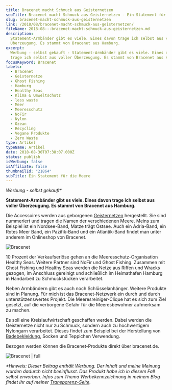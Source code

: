 ```yaml
---
title: Bracenet macht Schmuck aus Geisternetzen
seoTitle: Bracenet macht Schmuck aus Geisternetzen - Ein Statement für die Meere
slug: bracenet-macht-schmuck-aus-geisternetzen
link: /2018/08/bracenet-macht-schmuck-aus-geisternetzen/
fileName: 2018-08---bracenet-macht-schmuck-aus-geisternetzen.md
description:
  Statement-Armbänder gibt es viele. Eines davon trage ich selbst aus voller
  Überzeugung. Es stammt von Bracenet aus Hamburg.
excerpt:
  Werbung - selbst gekauft - Statement-Armbänder gibt es viele. Eines davon
  trage ich selbst aus voller Überzeugung. Es stammt von Bracenet aus Hamburg.
focusKeyword: Bracenet
labels:
  - Bracenet
  - Geisternetze
  - Ghost Fishing
  - Hamburg
  - Healthy Seas
  - Klima & Umweltschutz
  - less waste
  - Meer
  - Meeresschutz
  - NoFir
  - Nylon
  - Ozean
  - Recycling
  - Vegane Produkte
  - Zero Waste
type: Artikel
typeName: Artikel
date: 2018-08-30T07:38:07.000Z
status: publish
isWerbung: false
isAffiliate: false
thumbnailId: "21864"
subTitle: Ein Statement für die Meere
---
```


<em>Werbung - selbst gekauft\*</em>

<strong>Statement-Armbänder gibt es viele. Eines davon trage ich selbst aus
voller Überzeugung. Es stammt von Bracenet aus Hamburg.</strong>

Die Accessoires werden aus geborgenen
[Geisternetzen](/2018/08/wwf-geisternetz-warnemuende/) hergestellt. Sie sind
nummeriert und tragen die Namen der verschiedenen Meere. Meins zum Beispiel ist
ein Nordsee-Band, Matze trägt Ostsee. Auch ein Adria-Band, ein Rotes Meer Band,
ein Pazifik-Band und ein Atlantik-Band findet man unter anderem im Onlineshop
von Bracenet.

![Bracenet](http://cardamonchai.com/wp-content/uploads/2018/08/44359416061_73afc6e1ec_z-400x300.jpg)

10 Prozent der Verkaufserlöse gehen an die Meeresschutz-Organisation Healthy
Seas. Weitere Partner sind NoFir und Ghost Fishing. Zusammen mit Ghost Fishing
und Healthy Seas werden die Netze aus Riffen und Wracks gezogen, im Anschluss
gereinigt und schließlich im Heimathafen Hamburg in Handarbeit zu Schmuckstücken
verarbeitet.

Neben Armbändern gibt es auch noch Schlüsselanhänger. Weitere Produkte sind in
Planung. Für mich ist das Bracenet-Netzwerk ein durch und durch
unterstützenswertes Projekt. Die Meeresreiniger-Clique hat es sich zum Ziel
gesetzt, auf die verborgene Gefahr für die Meeresbewohner aufmerksam zu machen.

Es soll eine Kreislaufwirtschaft geschaffen werden. Dabei werden die
Geisternetze nicht nur zu Schmuck, sondern auch zu hochwertigem Nylongarn
verarbeitet. Dieses findet zum Beispiel bei der Herstellung von
[Badebekleidung](/2018/06/inaska-sportbikinis/), Socken und Teppichen
Verwendung.

Bezogen werden können die Bracenet-Produkte direkt über bracenet.de.

![Bracenet | full](http://cardamonchai.com/wp-content/uploads/2018/08/43643438844_6ea5692271_z.jpg)

<em>\*Hinweis: Dieser Beitrag enthält Werbung. Der Inhalt und meine Meinung
wurden dadurch nicht beeinflusst. Das Produkt habe ich in diesem Fall selbst
erworben. Infos zum Thema Werbekennzeichnung in meinem Blog findet Ihr auf
meiner [Transparenz-Seite](/werbung/). </em>
